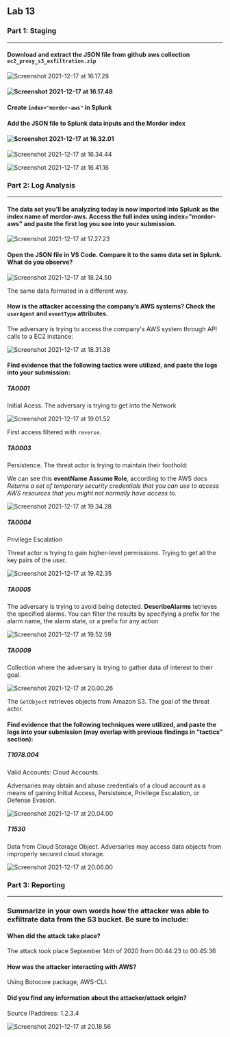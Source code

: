 ## Lab 13

### Part 1: Staging

------

#### Download and extract the JSON file from github aws collection `ec2_proxy_s3_exfiltration.zip`

![Screenshot 2021-12-17 at 16.17.28](https://github.com/pedrocorreiacodes/ops-401/blob/master/screenshots/class-13/Screenshot%202021-12-17%20at%2016.17.28.png)

#### ![Screenshot 2021-12-17 at 16.17.48](https://github.com/pedrocorreiacodes/ops-401/blob/master/screenshots/class-13/Screenshot%202021-12-17%20at%2016.17.48.png)

#### Create `index="mordor-aws"` in Splunk

#### Add the JSON file to Splunk data inputs and the Mordor index

#### ![Screenshot 2021-12-17 at 16.32.01](https://github.com/pedrocorreiacodes/ops-401/blob/master/screenshots/class-13/Screenshot%202021-12-17%20at%2016.32.01.png)

![Screenshot 2021-12-17 at 16.34.44](https://github.com/pedrocorreiacodes/ops-401/blob/master/screenshots/class-13/Screenshot%202021-12-17%20at%2016.34.44.png)

![Screenshot 2021-12-17 at 16.41.16](https://github.com/pedrocorreiacodes/ops-401/blob/master/screenshots/class-13/Screenshot%202021-12-17%20at%2016.41.16.png)

### Part 2: Log Analysis

------

#### The data set you’ll be analyzing today is now imported into Splunk as the index name of mordor-aws. Access the full index using index="mordor-aws" and paste the first log you see into your submission.

![Screenshot 2021-12-17 at 17.27.23](https://github.com/pedrocorreiacodes/ops-401/blob/master/screenshots/class-13/Screenshot%202021-12-17%20at%2017.27.23.png)

#### Open the JSON file in VS Code. Compare it to the same data set in Splunk. What do you observe?

![Screenshot 2021-12-17 at 18.24.50](https://github.com/pedrocorreiacodes/ops-401/blob/master/screenshots/class-13/Screenshot%202021-12-17%20at%2018.24.50.png)

The same data formated in a different way.

#### How is the attacker accessing the company’s AWS systems? Check the `userAgent` and `eventType` attributes.

The adversary is trying to access the company's AWS system through API calls to a EC2 instance:

![Screenshot 2021-12-17 at 18.31.38](https://github.com/pedrocorreiacodes/ops-401/blob/master/screenshots/class-13/Screenshot%202021-12-17%20at%2018.31.38.png)

#### Find evidence that the following tactics were utilized, and paste the logs into your submission:

##### TA0001

Initial Acess. The adversary is trying to get into the Network

![Screenshot 2021-12-17 at 19.01.52](https://github.com/pedrocorreiacodes/ops-401/blob/master/screenshots/class-13/Screenshot%202021-12-17%20at%2019.01.52.png)

First access filtered with `reverse`.

##### TA0003

Persistence. The threat actor is trying to maintain their foothold:

We can see this **eventName** **Assume Role**, according to the AWS docs *Returns a set of temporary security credentials that you can use to access AWS resources that you might not normally have access to.*

![Screenshot 2021-12-17 at 19.34.28](https://github.com/pedrocorreiacodes/ops-401/blob/master/screenshots/class-13/Screenshot%202021-12-17%20at%2019.34.28.png)

##### TA0004

Privilege Escalation

Threat actor is trying to gain higher-level permissions. Trying to get all the key pairs of the user.

![Screenshot 2021-12-17 at 19.42.35](https://github.com/pedrocorreiacodes/ops-401/blob/master/screenshots/class-13/Screenshot%202021-12-17%20at%2019.42.35.png)

##### TA0005

The adversary is trying to avoid being detected. **DescribeAlarms** tetrieves the specified alarms. You can filter the results by specifying a prefix for the alarm name, the alarm state, or a prefix for any action

![Screenshot 2021-12-17 at 19.52.59](https://github.com/pedrocorreiacodes/ops-401/blob/master/screenshots/class-13/Screenshot%202021-12-17%20at%2019.52.59.png)

##### TA0009

Collection where the adversary is trying to gather data of interest to their goal.

![Screenshot 2021-12-17 at 20.00.26](https://github.com/pedrocorreiacodes/ops-401/blob/master/screenshots/class-13/Screenshot%202021-12-17%20at%2020.00.26.png)

The `GetObject` retrieves objects from Amazon S3. The goal of the threat actor.

#### Find evidence that the following techniques were utilized, and paste the logs into your submission (may overlap with previous findings in “tactics” section):

##### T1078.004

Valid Accounts: Cloud Accounts.

Adversaries may obtain and abuse credentials of a cloud account as a means of gaining Initial Access, Persistence, Privilege Escalation, or Defense Evasion.

![Screenshot 2021-12-17 at 20.04.00](https://github.com/pedrocorreiacodes/ops-401/blob/master/screenshots/class-13/Screenshot%202021-12-17%20at%2020.04.00.png)

##### T1530

Data from Cloud Storage Object. Adversaries may access data objects from improperly secured cloud storage.

![Screenshot 2021-12-17 at 20.06.00](https://github.com/pedrocorreiacodes/ops-401/blob/master/screenshots/class-13/Screenshot%202021-12-17%20at%2020.06.00.png)

### Part 3: Reporting

------

### Summarize in your own words how the attacker was able to exfiltrate data from the S3 bucket. Be sure to include:

#### When did the attack take place?

The attack took place September 14th of 2020 from 00:44:23 to 00:45:36

#### How was the attacker interacting with AWS?

 Using Botocore package, AWS-CLI.

#### Did you find any information about the attacker/attack origin?

Source IPaddress: 1.2.3.4

![Screenshot 2021-12-17 at 20.18.56](https://github.com/pedrocorreiacodes/ops-401/blob/master/screenshots/class-13/Screenshot%202021-12-17%20at%2020.18.56.png)
